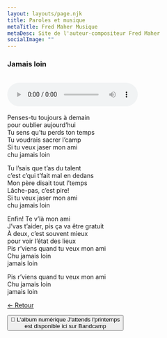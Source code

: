 ```yaml
---
layout: layouts/page.njk
title: Paroles et musique
metaTitle: Fred Maher Musique
metaDesc: Site de l'auteur-compositeur Fred Maher
socialImage: ""
---
```

<style>
*:focus {
    outline: none;
}
</style>

  ### Jamais loin
 <br> 
<audio controls>
  <source src="https://fredmahermusique.com/mp3/jamais-loin.ogg" type="audio/ogg">
  <source src="https://fredmahermusique.com/mp3/jamais-loin.mp3" type="audio/mpeg">
Your browser does not support the audio element.
</audio>
<br>
<br>     
Penses-tu toujours à demain<br>
pour oublier aujourd’hui<br>
Tu sens qu’tu perds ton temps<br>
Tu voudrais sacrer l’camp<br>
Si tu veux jaser mon ami<br>
chu jamais loin

Tu l’sais que t’as du talent<br>
c’est c’qui t’fait mal en dedans<br>
Mon père disait tout l’temps<br>
Lâche-pas, c’est pire!<br>
Si tu veux jaser mon ami<br>
chu jamais loin

Enfin! Te v’là mon ami<br>
J’vas t’aider, pis ça va être gratuit<br>
À deux, c’est souvent mieux<br>
pour voir l’état des lieux<br>
Pis r’viens quand tu veux mon ami<br>
Chu jamais loin<br>
jamais loin

Pis r’viens quand tu veux mon ami<br>
Chu jamais loin<br>
jamais loin





[&larr; Retour](/j-attends-l-printemps/index.html#heading-paroles-et-musique) 

<a href="https://fredmahermusique.bandcamp.com"><button class="[ button ] [ font-base text-base weight-bold ]">
          🌱 L'album numérique J'attends l'printemps  <br>est disponible ici sur Bandcamp
        </button></a>